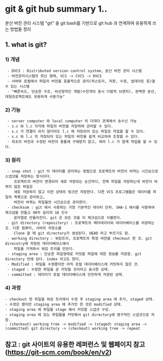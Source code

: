 # git & git hub summary 1..
분산 버전 관리 시스템 "git" 을 git bash를 기반으로 git hub 과 연계하여  유용하게 쓰는 방법들 정리

## 1. what is git?

### 1) 개념   
     - DVCS : Distributed version control system, 분산 버전 관리 시스템
     - 버전관리시스템의 최신 형태, VCS -> CVCS -> DVCS
     - 서버와 로컬에서 파일의 버전을 효율적으로 관리(히스토리, 저장, 수정, 업데이트 등)할 수 있는 시스템
     - "빠른속도, 단순한 구조, 비선형적인 개발(수천개의 동시 다발적 브랜치), 완벽한 분산, 대형프로젝트에도 유용하게 사용가능"

### 2) 기능
     - server computer 와 local computer 의 다대다 관계에서 송수신 가능
     - s.c 와 l.c 각각에 파일의 버전을 저장하여 관리할 수 있다.
     - s.c 가 연결이 되지 않더라도 l.c 에 저장되어 있는 파일로 작업을 할 수 있다.
     - s.c 와 l.c 의 저장되어 있는 파일의 버전을 쉽게 비교하여 조정할 수 있다.
     - 최초의 버전과 수정된 버전의 충돌에 구애받지 않고, 여러 l.c 가 함께 작업을 할 수 있다.

### 3) 원리
     - snap shot : git 이 데이터를 관리하는 방법으로 프로젝트의 버전이 바뀌는 시간순으로 스냅샷을 저장하는 방식이다. 
        프로젝트의 버전이 변경되어 새로 저장되는 순간마다, 전체 파일을 저장하는데 버전이 바뀌지 않은 파일은 
        새로 저장하지 않고 이전 상태의 링크만 저장한다. 다른 VCS 프로그램들은 데이터를 파일의 목록으로 관리하고, 
        버전이 바뀌는 파일들만 시간순으로 관리한다. 
     - checksum : git 에서 사용하는 가장 기본적인 데이터 단위. SHA-1 해시를 사용하여 체크섬을 만들고 40자 길이의 16 진수 
        문자열로 만들어진다. git 은 모든 것을 이 체크섬으로 식별한다.
     - git directory (repository) : 프로젝트의 메타데이터와 데이터베이스를 저장하는 곳. 다른 컴퓨터, 서버의 저장소를 
        Clone 할 때 git directory가 생성된다. HEAD 라고 부르기도 함.
     - working directory : 워킹트리, 프로젝트의 특정 버전을 checkout 한 것. git direcotry에 저장된 데이터베이스에서 
        파일을 가져와서 워킹 트리를 만든다. 
     - staging area : 단순한 파일형태로 커밋할 파일에 대한 정보를 저장함. git directory 안에 있다. index 라고도 한다.
     - Modified : 파일을 수정했지만 아직 로컬 데이터베이스에 커밋하지 않은 것.
     - staged : 수정한 파일을 곧 커밋할 것이라고 표시한 상태.
     - committed : 데이터가 로컬 데이터베이스에 안전하게 저장된 상태.

### 4) 과정
    - checkout 한 파일을 워킹 트리에서 수정 후 staging area 에 추가, staged 상태.
    - 수정은 했지만 staging area 에 추가안 한 것은 modified 상태.
    - staging area 에 파일을 stage 해서 커밋할 스냅샷 구성.
    - staging area 에 있는 파일들을 커밋해서 git directory에 영구적인 스냅샷으로 저장.
    - (checkout) working tree -> modified -> (staged) staging area -> (committed) git directory -> (checkout) working tree -> repeat

## 참고 : git 사이트의 유용한 레퍼런스 및 웹페이지 참고(https://git-scm.com/book/en/v2) 

